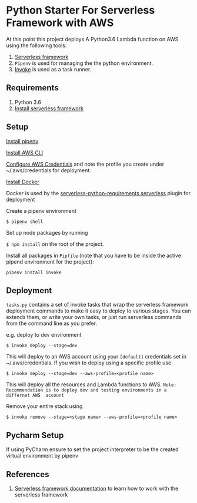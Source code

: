 # Python Starter For Serverless Framework with AWS

At this point this project deploys A Python3.6 Lambda function on AWS using the following tools:

1. [Serverless framework](https://serverless.com/)
2. `Pipenv` is used for managing the the python environment.
3. [Invoke](http://www.pyinvoke.org/) is used as a task runner.
 

## Requirements

1. Python 3.6
2. [Install serverless framework](https://serverless.com/framework/docs/getting-started/)

## Setup

[Install pipenv](https://pipenv-fork.readthedocs.io/en/latest/)


[Install AWS CLI](https://aws.amazon.com/cli/)

[Configure AWS Credentials](https://docs.aws.amazon.com/cli/latest/userguide/cli-configure-files.html) and 
note the profile you create under ~/.aws/credentials for deployment. 


[Install Docker](https://docs.docker.com/v17.12/docker-for-mac/)

Docker is used by the [serverless-python-requirements serverless](https://github.com/UnitedIncome/serverless-python-requirements) 
plugin for deployment


Create a pipenv environment

`$ pipenv shell`

Set up node packages by running

`$ npm install` on the root of the project.

Install all packages in `Pipfile` (note that you have to be inside the active pipend environment for the project):

`pipenv install invoke`

## Deployment

`tasks.py` contains a set of invoke tasks that wrap the serverless 
framework deployment commands to make it easy to deploy to various stages.
You can extends them, or write your own tasks, or just run serverless
commands from the command line as you prefer. 

e.g. deploy to dev environment

`$ invoke deploy --stage=dev` 

This will deploy to an AWS account using your `[default]`
credentials set in ~/.aws/credentials. If you wish to deploy using a specific profile
use

`$ invoke deploy --stage=dev --aws-profile=<profile name>`

This will deploy all the resources and Lambda functions to AWS.
`Note: Recommendation is to deploy dev and testing environments in a differnet AWS 
account`

Remove your entire stack using

`$ invoke remove --stage=<stage name> --aws-profile=<profile name>`

## Pycharm Setup

If using PyCharm ensure to set the project interpreter to be 
the created virtual environment by pipenv

## References

1. [Serverless framework documentation](https://serverless.com/framework/docs/) to learn how to work with the 
serverless framework 

 